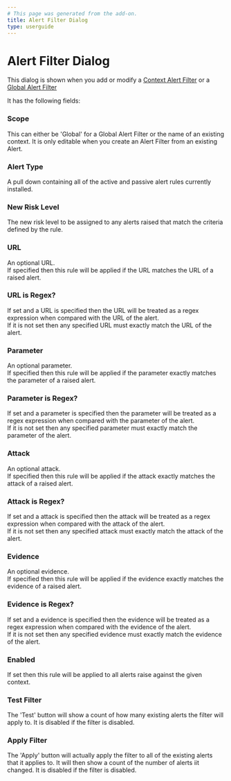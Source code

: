 ```yaml
---
# This page was generated from the add-on.
title: Alert Filter Dialog
type: userguide
---
```


# Alert Filter Dialog

This dialog is shown when you add or modify a
[Context Alert Filter](/docs/desktop/addons/alert-filters/contextalertfilter/)
or a [Global Alert Filter](/docs/desktop/addons/alert-filters/globalalertfilter/)

It has the following fields:

### Scope

This can either be 'Global' for a Global Alert Filter or the name of an existing context. It is only editable when you create an Alert Filter from an existing Alert.

### Alert Type

A pull down containing all of the active and passive alert rules currently installed.

### New Risk Level

The new risk level to be assigned to any alerts raised that match the criteria defined by the rule.

### URL

An optional URL.  
If specified then this rule will be applied if the URL matches the URL of a raised alert.

### URL is Regex?

If set and a URL is specified then the URL will be treated as a regex expression when compared with the URL of the alert.  
If it is not set then any specified URL must exactly match the URL of the alert.

### Parameter

An optional parameter.  
If specified then this rule will be applied if the parameter exactly matches the parameter of a raised alert.

### Parameter is Regex?

If set and a parameter is specified then the parameter will be treated as a regex expression when compared with the parameter of the alert.  
If it is not set then any specified parameter must exactly match the parameter of the alert.

### Attack

An optional attack.  
If specified then this rule will be applied if the attack exactly matches the attack of a raised alert.

### Attack is Regex?

If set and a attack is specified then the attack will be treated as a regex expression when compared with the attack of the alert.  
If it is not set then any specified attack must exactly match the attack of the alert.

### Evidence

An optional evidence.  
If specified then this rule will be applied if the evidence exactly matches the evidence of a raised alert.

### Evidence is Regex?

If set and a evidence is specified then the evidence will be treated as a regex expression when compared with the evidence of the alert.  
If it is not set then any specified evidence must exactly match the evidence of the alert.

### Enabled

If set then this rule will be applied to all alerts raise against the given context.

### Test Filter

The 'Test' button will show a count of how many existing alerts the filter will apply to. It is disabled if the filter is disabled.

### Apply Filter

The 'Apply' button will actually apply the filter to all of the existing alerts that it applies to. It will then show a count of the number of alerts iit changed. It is disabled if the filter is disabled.
